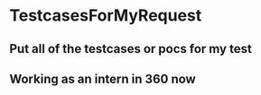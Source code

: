 # TestcasesForMyRequest

## Put all of the testcases or pocs for my test

## Working as an intern in 360 now

